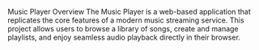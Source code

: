 Music Player
Overview
The Music Player is a web-based application that replicates the core features of a modern music streaming service. This project allows users to browse a library of songs, create and manage playlists, and enjoy seamless audio playback directly in their browser.
